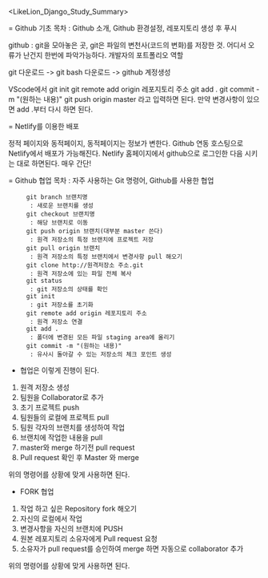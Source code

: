 <LikeLion_Django_Study_Summary>

= Github 기초
목차 : Github 소개, Github 환경설정, 레포지토리 생성 후 푸시

github : git을 모아놓은 곳, git은 파일의 변천사(코드의 변화)를 저장한 것.
         어디서 오류가 난건지 한번에 파악가능하다.
         개발자의 포트폴리오 역할

git 다운로드 -> git bash 다운로드 -> github 계정생성

VScode에서
         git init
         git remote add origin 레포지토리 주소
         git add .
         git commit -m "(원하는 내용)"
         git push origin master
라고 입력하면 된다. 만약 변경사항이 있으면 add .부터 다시 하면 된다.
        
= Netlify를 이용한 배포

정적 페이지와 동적페이지, 동적페이지는 정보가 변한다.
Github 연동 호스팅으로 Netlify에서 배포가 가능해진다.
Netlify 홈페이지에서 github으로 로그인한 다음 시키는 대로 하면된다.
매우 간단!

= Github 협업
목차 : 자주 사용하는 Git 명령어, Github를 사용한 협업


         git branch 브랜치명
          : 새로운 브랜치를 생성
         git checkout 브랜치명
          : 해당 브랜치로 이동
         git push origin 브랜치(대부분 master 쓴다)
          : 원격 저장소의 특정 브랜치에 프로젝트 저장
         git pull origin 브랜치
          : 원격 저장소의 특정 브랜치에서 변경사항 pull 해오기
         git clone http://원격저장소 주소.git
          : 원격 저장소에 있는 파일 전체 복사
         git status
          : git 저장소의 상태를 확인
         git init
          : git 저장소를 초기화
         git remote add origin 레포지토리 주소
          : 원격 저장소 연결
         git add .
          : 폴더에 변경된 모든 파일 staging area에 올리기
         git commit -m "(원하는 내용)"
          : 유사시 돌아갈 수 있는 저장소의 체크 포인트 생성

 - 협업은 이렇게 진행이 된다.

 1. 원격 저장소 생성
 2. 팀원을 Collaborator로 추가
 3. 초기 프로젝트 push
 4. 팀원들의 로컬에 프로젝트 pull
 5. 팀원 각자의 브랜치를 생성하여 작업
 6. 브랜치에 작업한 내용을 pull
 7. master와 merge 하기전 pull request
 8. Pull request 확인 후 Master 와 merge
 
 위의 명령어를 상황에 맞게 사용하면 된다.

 - FORK 협업

 1. 작업 하고 싶은 Repository fork 해오기
 2. 자신의 로컬에서 작업
 3. 변경사항을 자신의 브랜치에 PUSH
 4. 원본 레포지토리 소유자에게 Pull request 요청
 5. 소유자가 pull request를 승인하여 merge 하면 자동으로 collaborator 추가
 
 위의 명령어를 상황에 맞게 사용하면 된다.
